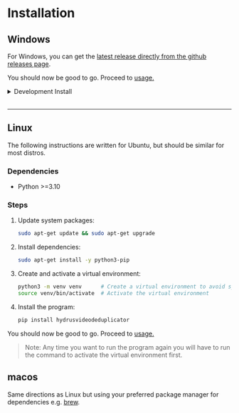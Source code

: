 # Installation

## Windows

For Windows, you can get the [latest release directly from the github releases page](https://github.com/hydrusvideodeduplicator/hydrus-video-deduplicator/releases).

You should now be good to go. Proceed to [usage.](./usage.md)

<details>
<summary>Development Install</summary>
<br>

### Dependencies

- [Python](https://www.python.org/downloads/) >=3.10

Run in PowerShell:

```Powershell
python3 -m venv venv         # Create a virtual environment somewhere to avoid system dependency conflicts
.\venv\Scripts\Activate.ps1  # Activate the virtual environment
python3 -m pip install hydrusvideodeduplicator
```

You should now be good to go. Proceed to [usage.](./usage.md)

> Note: Any time you want to run the program again you will have to run the command to activate the virtual environment first.

</details>

<br>

---

## Linux

The following instructions are written for Ubuntu, but should be similar for most distros.

### Dependencies

- Python >=3.10

### Steps

1. Update system packages:

    ```sh
    sudo apt-get update && sudo apt-get upgrade
    ```

1. Install dependencies:

    ```sh
    sudo apt-get install -y python3-pip
    ```

1. Create and activate a virtual environment:

    ```sh
    python3 -m venv venv      # Create a virtual environment to avoid system dependency conflicts
    source venv/bin/activate  # Activate the virtual environment
    ```

1. Install the program:

    ```sh
    pip install hydrusvideodeduplicator
    ```

You should now be good to go. Proceed to [usage.](./usage.md)

> Note: Any time you want to run the program again you will have to run the command to activate the virtual environment first.

## macos

Same directions as Linux but using your preferred package manager for dependencies e.g. [brew](https://brew.sh/).
